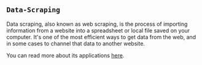 ## ```Data-Scraping```

Data scraping, also known as web scraping, is the process of importing information from a website into a spreadsheet or local file saved on your computer. It's one of the most efficient ways to get data from the web, and in some cases to channel that data to another website.


You can read more about its applications [here](https://www.targetinternet.com/what-is-data-scraping-and-how-can-you-use-it/).
 
 
